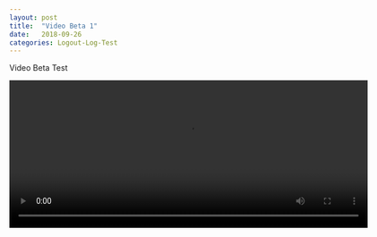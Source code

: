 ```yaml
---
layout: post
title:  "Video Beta 1"
date:   2018-09-26
categories: Logout-Log-Test
---
```


Video Beta Test

<video id="my-video" class="video-js" controlspreload="auto" width="640" height="264" data-setup="{}">
    <source srcvid="../../../../LogFile/Test.mp4" type='video/mp4'>
    <p class="vjs-no-js">
        To view this video please enable JavaScript, and consider upgrading to a web browser that
        <a href="https://videojs.com/html5-video-support/" target="_blank">supports HTML5 video</a>
    </p>
</video>
<script srcvid="https://vjs.zencdn.net/7.1.0/video.js"></script>